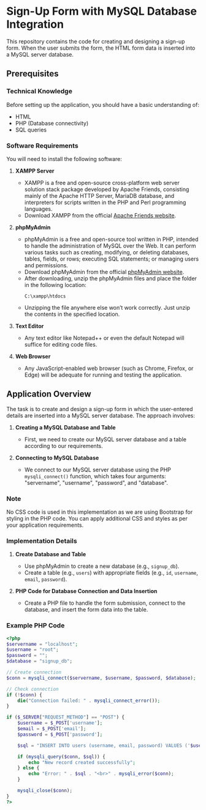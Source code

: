# Sign-Up Form with MySQL Database Integration

This repository contains the code for creating and designing a sign-up form. When the user submits the form, the HTML form data is inserted into a MySQL server database.

## Prerequisites

### Technical Knowledge

Before setting up the application, you should have a basic understanding of:

- HTML
- PHP (Database connectivity)
- SQL queries

### Software Requirements

You will need to install the following software:

1. **XAMPP Server**
   - XAMPP is a free and open-source cross-platform web server solution stack package developed by Apache Friends, consisting mainly of the Apache HTTP Server, MariaDB database, and interpreters for scripts written in the PHP and Perl programming languages.
   - Download XAMPP from the official [Apache Friends website](https://www.apachefriends.org/index.html).

2. **phpMyAdmin**
   - phpMyAdmin is a free and open-source tool written in PHP, intended to handle the administration of MySQL over the Web. It can perform various tasks such as creating, modifying, or deleting databases, tables, fields, or rows; executing SQL statements; or managing users and permissions.
   - Download phpMyAdmin from the official [phpMyAdmin website](https://www.phpmyadmin.net/).
   - After downloading, unzip the phpMyAdmin files and place the folder in the following location:
     ```plaintext
     C:\xampp\htdocs
     ```
   - Unzipping the file anywhere else won’t work correctly. Just unzip the contents in the specified location.

3. **Text Editor**
   - Any text editor like Notepad++ or even the default Notepad will suffice for editing code files.

4. **Web Browser**
   - Any JavaScript-enabled web browser (such as Chrome, Firefox, or Edge) will be adequate for running and testing the application.

## Application Overview

The task is to create and design a sign-up form in which the user-entered details are inserted into a MySQL server database. The approach involves:

1. **Creating a MySQL Database and Table**
   - First, we need to create our MySQL server database and a table according to our requirements.
   
2. **Connecting to MySQL Database**
   - We connect to our MySQL server database using the PHP `mysqli_connect()` function, which takes four arguments: "servername", "username", "password", and "database".

### Note

No CSS code is used in this implementation as we are using Bootstrap for styling in the PHP code. You can apply additional CSS and styles as per your application requirements.

### Implementation Details

1. **Create Database and Table**
   - Use phpMyAdmin to create a new database (e.g., `signup_db`).
   - Create a table (e.g., `users`) with appropriate fields (e.g., `id`, `username`, `email`, `password`).

2. **PHP Code for Database Connection and Data Insertion**
   - Create a PHP file to handle the form submission, connect to the database, and insert the form data into the table.

### Example PHP Code

```php
<?php
$servername = "localhost";
$username = "root";
$password = "";
$database = "signup_db";

// Create connection
$conn = mysqli_connect($servername, $username, $password, $database);

// Check connection
if (!$conn) {
    die("Connection failed: " . mysqli_connect_error());
}

if ($_SERVER["REQUEST_METHOD"] == "POST") {
    $username = $_POST['username'];
    $email = $_POST['email'];
    $password = $_POST['password'];

    $sql = "INSERT INTO users (username, email, password) VALUES ('$username', '$email', '$password')";

    if (mysqli_query($conn, $sql)) {
        echo "New record created successfully";
    } else {
        echo "Error: " . $sql . "<br>" . mysqli_error($conn);
    }

    mysqli_close($conn);
}
?>
